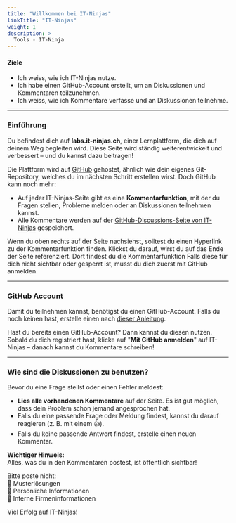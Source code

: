 ```yaml
---
title: "Willkommen bei IT-Ninjas"
linkTitle: "IT-Ninjas"
weight: 1
description: >
  Tools - IT-Ninja
---
```


#### Ziele

- Ich weiss, wie ich IT-Ninjas nutze.
- Ich habe einen GitHub-Account erstellt, um an Diskussionen und Kommentaren teilzunehmen.
- Ich weiss, wie ich Kommentare verfasse und an Diskussionen teilnehme.

---

### Einführung

Du befindest dich auf **labs.it-ninjas.ch**, einer Lernplattform, die dich auf deinem Weg begleiten wird.
Diese Seite wird ständig weiterentwickelt und verbessert – und du kannst dazu beitragen!

Die Plattform wird auf [GitHub](https://github.com/) gehostet, ähnlich wie dein eigenes Git-Repository, welches du im nächsten Schritt erstellen wirst. Doch GitHub kann noch mehr:

- Auf jeder IT-Ninjas-Seite gibt es eine **Kommentarfunktion**, mit der du Fragen stellen, Probleme melden oder an Diskussionen teilnehmen kannst.
- Alle Kommentare werden auf der [GitHub-Discussions-Seite von IT-Ninjas](https://github.com/it-ninjas/labs/discussions) gespeichert.

Wenn du oben rechts auf der Seite nachsiehst, solltest du einen Hyperlink zu der Kommentarfunktion finden.
Klickst du darauf, wirst du auf das Ende der Seite referenziert. Dort findest du die Kommentarfunktion
Falls diese für dich nicht sichtbar oder gesperrt ist, musst du dich zuerst mit GitHub anmelden.

---

### GitHub Account

Damit du teilnehmen kannst, benötigst du einen GitHub-Account.
Falls du noch keinen hast, erstelle einen nach [dieser Anleitung](https://docs.github.com/de/get-started/start-your-journey/creating-an-account-on-github).

Hast du bereits einen GitHub-Account? Dann kannst du diesen nutzen.
Sobald du dich registriert hast, klicke auf "**Mit GitHub anmelden**" auf IT-Ninjas – danach kannst du Kommentare schreiben!

---

### Wie sind die Diskussionen zu benutzen?

Bevor du eine Frage stellst oder einen Fehler meldest:

- **Lies alle vorhandenen Kommentare** auf der Seite. Es ist gut möglich, dass dein Problem schon jemand angesprochen hat.
- Falls du eine passende Frage oder Meldung findest, kannst du darauf reagieren (z. B. mit einem 👍).
- Falls du keine passende Antwort findest, erstelle einen neuen Kommentar.

**Wichtiger Hinweis:** \
Alles, was du in den Kommentaren postest, ist öffentlich sichtbar!

Bitte poste nicht: \
🚫 Musterlösungen \
🚫 Persönliche Informationen \
🚫 Interne Firmeninformationen

Viel Erfolg auf IT-Ninjas!
